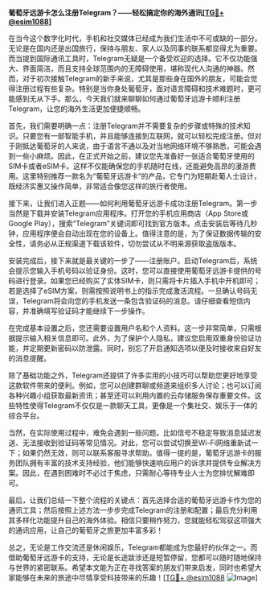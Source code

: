 **葡萄牙远游卡怎么注册Telegram？——轻松搞定你的海外通讯[[TG💪+ @esim1088](https://t.me/s/esim1088)]**

在当今这个数字化时代，手机和社交媒体已经成为我们生活中不可或缺的一部分。无论是在国内还是出国旅行，保持与朋友、家人以及同事的联系都显得尤为重要。而当提到国际通讯工具时，Telegram无疑是一个备受欢迎的选择。它不仅功能强大、界面简洁，而且支持全球范围内的无障碍使用，堪称现代人沟通的神器。然而，对于初次接触Telegram的新手来说，尤其是那些身在国外的朋友，可能会觉得注册过程有些复杂。特别是当你身处葡萄牙，面对语言障碍和技术难题时，更可能感到无从下手。那么，今天我们就来聊聊如何通过葡萄牙远游卡顺利注册Telegram，让您的海外生活更加便捷顺畅。

首先，我们需要明确一点：注册Telegram并不需要复杂的步骤或特殊的技术知识。只要您有一部智能手机，并且能够连接到互联网，就可以轻松完成注册。但对于刚抵达葡萄牙的人来说，由于语言不通以及对当地网络环境不够熟悉，可能会遇到一些小麻烦。因此，在正式开始之前，建议您先准备好一张适合葡萄牙使用的SIM卡或者eSIM卡。这样不仅能确保您的手机随时在线，还能避免高昂的漫游费用。这里特别推荐一款名为“葡萄牙远游卡”的产品，它专门为短期赴葡人士设计，既经济实惠又操作简单，非常适合像您这样的旅行者使用。

接下来，让我们进入正题——如何利用葡萄牙远游卡成功注册Telegram。第一步当然是下载并安装Telegram应用程序。打开您的手机应用商店（App Store或Google Play），搜索“Telegram”关键词即可找到官方版本。点击安装后等待几秒钟，应用程序便会自动出现在您的设备上。值得注意的是，为了保证数据传输的安全性，请务必从正规渠道下载该软件，切勿尝试从不明来源获取盗版版本。

安装完成后，接下来就是最关键的一步了——注册账户。启动Telegram后，系统会提示您输入手机号码以验证身份。这时，您可以直接使用葡萄牙远游卡提供的号码进行登录。如果您已经购买了实体SIM卡，则只需将卡片插入手机中开机即可；若是选择了eSIM方案，则需按照说明书上的指示完成激活流程。一旦确认号码无误，Telegram将会向您的手机发送一条包含验证码的消息。请仔细查看短信内容，并准确填写验证码才能继续下一步操作。

在完成基本设置之后，您还需要设置用户名和个人资料。这一步非常简单，只需根据提示输入相关信息即可。此外，为了保护个人隐私，建议您启用双重身份验证功能，并定期更新密码以防泄露。同时，别忘了开启通知选项以便及时接收来自好友的消息提醒。

除了基础功能之外，Telegram还提供了许多实用的小技巧可以帮助您更好地享受这款软件带来的便利。例如，您可以创建群聊或频道来组织多人讨论；也可以订阅各种兴趣小组获取最新资讯；甚至还可以利用内置的云存储服务保存重要文件。这些特性使得Telegram不仅仅是一款聊天工具，更像是一个集社交、娱乐于一体的综合平台。

当然，在实际使用过程中，难免会遇到一些问题。比如信号不稳定导致消息延迟发送、无法接收到验证码等常见情况。对此，您可以尝试切换至Wi-Fi网络重新试一下；如果仍然无效，则可以联系客服寻求帮助。值得一提的是，葡萄牙远游卡的服务团队拥有丰富的技术支持经验，他们能够快速响应用户的诉求并提供专业解决方案。因此，在遇到困难时不必过于焦虑，只需耐心等待专业人士为您排忧解难即可。

最后，让我们总结一下整个流程的关键点：首先选择合适的葡萄牙远游卡作为您的通讯工具；然后按照上述方法一步步完成Telegram的注册和配置；最后充分利用其多样化功能提升自己的海外体验。相信只要稍作努力，您就能轻松驾驭这项强大的通讯应用，让自己的葡萄牙之旅更加丰富多彩！

总之，无论是工作交流还是休闲娱乐，Telegram都能成为您最好的伙伴之一。而借助葡萄牙远游卡的支持，无论是长途跋涉还是短暂停留，您都可以随时随地保持与世界的紧密联系。希望本文能为正在寻找答案的朋友们带来启发，同时也希望大家能够在未来的旅途中尽情享受科技带来的乐趣！[[TG💪+ @esim1088](https://t.me/s/esim1088) ![Image](https://i.postimg.cc/4NQfJmqS/Snipaste-2025-05-13-00-14-12.png)]